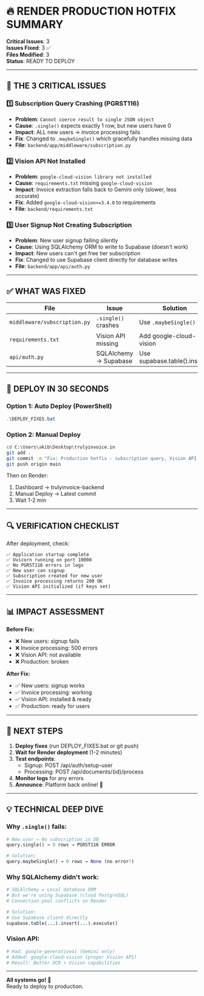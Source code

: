 # 🔥 RENDER PRODUCTION HOTFIX SUMMARY

**Critical Issues**: 3  
**Issues Fixed**: 3 ✅  
**Files Modified**: 3  
**Status**: READY TO DEPLOY  

---

## 🚨 THE 3 CRITICAL ISSUES

### 1️⃣ **Subscription Query Crashing (PGRST116)**
- **Problem**: `Cannot coerce result to single JSON object`
- **Cause**: `.single()` expects exactly 1 row, but new users have 0
- **Impact**: ALL new users → invoice processing fails
- **Fix**: Changed to `.maybeSingle()` which gracefully handles missing data
- **File**: `backend/app/middleware/subscription.py`

### 2️⃣ **Vision API Not Installed**
- **Problem**: `google-cloud-vision library not installed`
- **Cause**: `requirements.txt` missing `google-cloud-vision`
- **Impact**: Invoice extraction falls back to Gemini only (slower, less accurate)
- **Fix**: Added `google-cloud-vision>=3.4.0` to requirements
- **File**: `backend/requirements.txt`

### 3️⃣ **User Signup Not Creating Subscription**
- **Problem**: New user signup failing silently
- **Cause**: Using SQLAlchemy ORM to write to Supabase (doesn't work)
- **Impact**: New users can't get free tier subscription
- **Fix**: Changed to use Supabase client directly for database writes
- **File**: `backend/app/api/auth.py`

---

## ✅ WHAT WAS FIXED

| File | Issue | Solution | Status |
|------|-------|----------|--------|
| `middleware/subscription.py` | `.single()` crashes | Use `.maybeSingle()` | ✅ Fixed |
| `requirements.txt` | Vision API missing | Add google-cloud-vision | ✅ Fixed |
| `api/auth.py` | SQLAlchemy → Supabase | Use supabase.table().insert() | ✅ Fixed |

---

## 🚀 DEPLOY IN 30 SECONDS

### Option 1: Auto Deploy (PowerShell)
```powershell
.\DEPLOY_FIXES.bat
```

### Option 2: Manual Deploy
```bash
cd C:\Users\akib\Desktop\trulyinvoice.in
git add .
git commit -m "Fix: Production hotfix - subscription query, Vision API, user signup"
git push origin main
```

Then on Render:
1. Dashboard → trulyinvoice-backend
2. Manual Deploy → Latest commit
3. Wait 1-2 min

---

## 🔍 VERIFICATION CHECKLIST

After deployment, check:

```
✅ Application startup complete
✅ Uvicorn running on port 10000
✅ No PGRST116 errors in logs
✅ New user can signup
✅ Subscription created for new user
✅ Invoice processing returns 200 OK
✅ Vision API initialized (if keys set)
```

---

## 📊 IMPACT ASSESSMENT

**Before Fix:**
- ❌ New users: signup fails
- ❌ Invoice processing: 500 errors
- ❌ Vision API: not available
- ❌ Production: broken

**After Fix:**
- ✅ New users: signup works
- ✅ Invoice processing: working
- ✅ Vision API: installed & ready
- ✅ Production: ready for users

---

## 🎯 NEXT STEPS

1. **Deploy fixes** (run DEPLOY_FIXES.bat or git push)
2. **Wait for Render deployment** (1-2 minutes)
3. **Test endpoints**:
   - Signup: POST /api/auth/setup-user
   - Processing: POST /api/documents/{id}/process
4. **Monitor logs** for any errors
5. **Announce**: Platform back online! 🎉

---

## 💡 TECHNICAL DEEP DIVE

### Why `.single()` fails:
```python
# New user → No subscription in DB
query.single() → 0 rows → PGRST116 ERROR

# Solution:
query.maybeSingle() → 0 rows → None (no error!)
```

### Why SQLAlchemy didn't work:
```python
# SQLAlchemy = Local database ORM
# But we're using Supabase (cloud PostgreSQL)
# Connection pool conflicts on Render

# Solution:
# Use Supabase client directly
supabase.table(...).insert(...).execute()
```

### Vision API:
```python
# Had: google-generativeai (Gemini only)
# Added: google-cloud-vision (proper Vision API)
# Result: Better OCR + Vision capabilities
```

---

**All systems go!** 🚀  
Ready to deploy to production.
